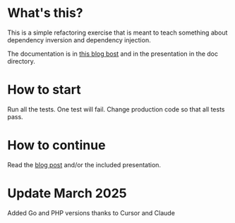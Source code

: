 # What's this?

This is a simple refactoring exercise that is meant to teach something about dependency inversion and dependency injection.

The documentation is in  [this blog bost](http://matteo.vaccari.name/blog/archives/154) and in the presentation in the doc directory.

# How to start

Run all the tests.  One test will fail.  Change production code so that all tests pass.

# How to continue

Read the [blog post](http://matteo.vaccari.name/blog/archives/154) and/or the included presentation.

# Update March 2025

Added Go and PHP versions thanks to Cursor and Claude
